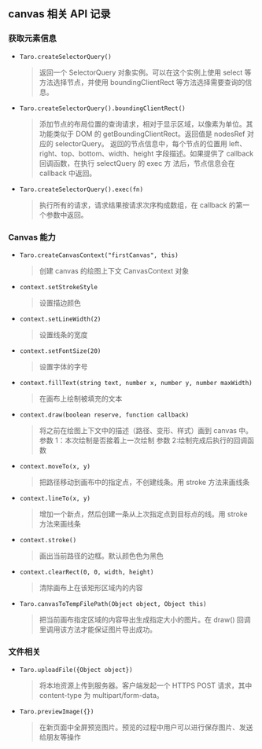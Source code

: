 ## canvas 相关 API 记录

### 获取元素信息

- `Taro.createSelectorQuery()`

  > 返回一个 SelectorQuery 对象实例。可以在这个实例上使用 select 等方法选择节点，并使用 boundingClientRect 等方法选择需要查询的信息。

- `Taro.createSelectorQuery().boundingClientRect()`

  > 添加节点的布局位置的查询请求，相对于显示区域，以像素为单位。其功能类似于 DOM 的 getBoundingClientRect。返回值是 nodesRef 对应的 selectorQuery。
  > 返回的节点信息中，每个节点的位置用 left、right、top、bottom、width、height 字段描述。如果提供了 callback 回调函数，在执行 selectQuery 的 exec 方
  > 法后，节点信息会在 callback 中返回。

- `Taro.createSelectorQuery().exec(fn)`

  > 执行所有的请求，请求结果按请求次序构成数组，在 callback 的第一个参数中返回。

### Canvas 能力

- `Taro.createCanvasContext("firstCanvas", this)`
  > 创建 canvas 的绘图上下文 CanvasContext 对象
- `context.setStrokeStyle`
  > 设置描边颜色
- `context.setLineWidth(2)`
  > 设置线条的宽度
- `context.setFontSize(20)`
  > 设置字体的字号
- `context.fillText(string text, number x, number y, number maxWidth)`
  > 在画布上绘制被填充的文本
- `context.draw(boolean reserve, function callback)`
  > 将之前在绘图上下文中的描述（路径、变形、样式）画到 canvas 中。 参数 1：本次绘制是否接着上一次绘制 参数 2:绘制完成后执行的回调函数
- `context.moveTo(x, y)`
  > 把路径移动到画布中的指定点，不创建线条。用 stroke 方法来画线条
- `context.lineTo(x, y)`
  > 增加一个新点，然后创建一条从上次指定点到目标点的线。用 stroke 方法来画线条
- `context.stroke()`
  > 画出当前路径的边框。默认颜色色为黑色
- `context.clearRect(0, 0, width, height)`
  > 清除画布上在该矩形区域内的内容
- `Taro.canvasToTempFilePath(Object object, Object this)`
  > 把当前画布指定区域的内容导出生成指定大小的图片。在 draw() 回调里调用该方法才能保证图片导出成功。

### 文件相关

- `Taro.uploadFile({Object object})`
  > 将本地资源上传到服务器。客户端发起一个 HTTPS POST 请求，其中 content-type 为 multipart/form-data。
- `Taro.previewImage({})`
  > 在新页面中全屏预览图片。预览的过程中用户可以进行保存图片、发送给朋友等操作

